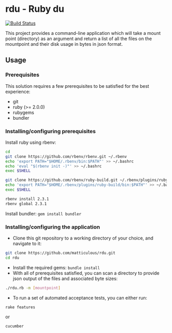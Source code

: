 # rdu - Ruby du
[![Build Status](https://travis-ci.org/matticulous/rdu.svg?branch=master)](https://travis-ci.org/matticulous/rdu)

This project provides a command-line application which will take a mount point (directory) as an argument and return a list of all the files on the mountpoint and their disk usage in bytes in json format.

## Usage
### Prerequisites
This solution requires a few prerequisites to be satisfied for the best experience:
* git
* ruby (>= 2.0.0)
* rubygems
* bundler

### Installing/configuring prerequisites
Install ruby using rbenv:
```bash
cd
git clone https://github.com/rbenv/rbenv.git ~/.rbenv
echo 'export PATH="$HOME/.rbenv/bin:$PATH"' >> ~/.bashrc
echo 'eval "$(rbenv init -)"' >> ~/.bashrc
exec $SHELL

git clone https://github.com/rbenv/ruby-build.git ~/.rbenv/plugins/ruby-build
echo 'export PATH="$HOME/.rbenv/plugins/ruby-build/bin:$PATH"' >> ~/.bashrc
exec $SHELL

rbenv install 2.3.1
rbenv global 2.3.1
```

Install bundler: `gem install bundler`

### Installing/configuring the application
* Clone this git repository to a working directory of your choice, and navigate to it:
```bash
git clone https://github.com/matticulous/rdu.git
cd rdu
```
* Install the required gems: `bundle install`
* With all of prerequisites satisfied, you can scan a directory to provide json output of the files and associated byte sizes:
```bash
./rdu.rb -m [mountpoint]
```
* To run a set of automated acceptance tests, you can either run:
```bash
rake features
```
or
```bash
cucumber
```
